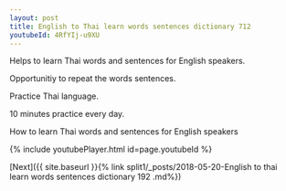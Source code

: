 ```yaml
---
layout: post
title: English to Thai learn words sentences dictionary 712 
youtubeId: 4RfYIj-u9XU
---
```

 
 
Helps to learn Thai words and sentences for English speakers.

Opportunitiy to repeat the words sentences. 

Practice Thai language. 
 
10 minutes practice every day. 
 
How to learn Thai words and sentences for English speakers 
 
{% include youtubePlayer.html id=page.youtubeId %}
 
 
[Next]({{ site.baseurl }}{% link  split1/_posts/2018-05-20-English to thai learn words sentences dictionary 192 .md%})
 
